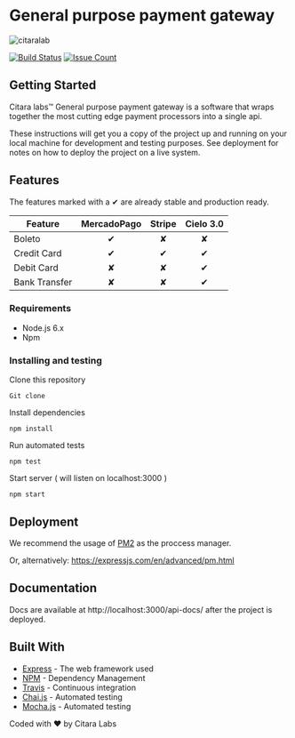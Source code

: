 # General purpose payment gateway

![citaralab](https://user-images.githubusercontent.com/20716798/28749145-62359dba-7494-11e7-8fdf-a2e10f07dd03.png)

[![Build Status](https://travis-ci.com/LukasMeine/payment-gateway.svg?token=iTh62MEYYM7KqvAvyiRu&branch=master)](https://travis-ci.com/LukasMeine/payment-gateway)
[![Issue Count](https://codeclimate.com/repos/599b86eede9e73029e000830/badges/c09a7f02d44f03e0e35b/issue_count.svg)](https://codeclimate.com/repos/599b86eede9e73029e000830/feed)

## Getting Started

Citara labs™ General purpose payment gateway is a software that wraps together the most cutting edge payment processors into a single api.

These instructions will get you a copy of the project up and running on your local machine for development and testing purposes. See deployment for notes on how to deploy the project on a live system.

## Features

The features marked with a &#10004; are already stable and production ready.

| Feature  |  MercadoPago      | Stripe  | Cielo 3.0 |
|----------|:-------------:|:-------------:|:-------------:|
| Boleto | &#10004; | &#10008; |  &#10008; |
| Credit Card | &#10004; | &#10004; |  &#10004; |
| Debit Card |  &#10008; |  &#10008; |  &#10004; |
| Bank Transfer| &#10008; | &#10008; | &#10004; |

### Requirements

- Node.js 6.x
- Npm

### Installing and testing

Clone this repository

```
Git clone
```

Install dependencies

```
npm install
```

Run automated tests

```
npm test
```

Start server ( will listen on localhost:3000 )

```
npm start
```

## Deployment

We recommend the usage of [PM2](https://github.com/Unitech/pm2) as the proccess manager.

Or, alternatively: https://expressjs.com/en/advanced/pm.html

## Documentation

Docs are available at http://localhost:3000/api-docs/ after the project is deployed.


## Built With

* [Express](https://expressjs.com) - The web framework used
* [NPM](https://www.npmjs.com/) - Dependency Management
* [Travis](https://travis-ci.org/) - Continuous integration 
* [Chai.js](http://chaijs.com/) - Automated testing 
* [Mocha.js](https://mochajs.org/) - Automated testing 



Coded with ❤ by Citara Labs